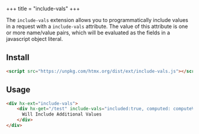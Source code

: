 +++
title = "include-vals"
+++

The `include-vals` extension allows you to programmatically include values in a request with
a `include-vals` attribute.  The value of this attribute is one or more name/value pairs, which
will be evaluated as the fields in a javascript object literal.

## Install

```html
<script src="https://unpkg.com/htmx.org/dist/ext/include-vals.js"></script>
```

## Usage

```html
<div hx-ext="include-vals">
    <div hx-get="/test" include-vals="included:true, computed: computeValue()">
      Will Include Additional Values
    </div>
</div>
```
